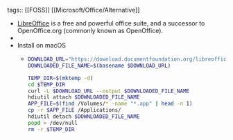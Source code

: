 tags:: [[FOSS]] [[Microsoft/Office/Alternative]]

- [LibreOffice](https://www.libreoffice.org/) is a free and powerful office suite, and a successor to OpenOffice.org (commonly known as OpenOffice).
-
- Install on macOS
	- ```bash
	  DOWNLOAD_URL="https://download.documentfoundation.org/libreoffice/stable/24.2.3/mac/aarch64/LibreOffice_24.2.3_MacOS_aarch64.dmg"
	  DOWNLOADED_FILE_NAME=$(basename $DOWNLOAD_URL)
	  
	  TEMP_DIR=$(mktemp -d)
	  cd $TEMP_DIR
	  curl -L $DOWNLOAD_URL --output $DOWNLOADED_FILE_NAME
	  hdiutil attach $DOWNLOADED_FILE_NAME
	  APP_FILE=$(find /Volumes/* -name "*.app" | head -n 1)
	  cp -r $APP_FILE /Applications/
	  hdiutil detach $DOWNLOADED_FILE_NAME
	  popd > /dev/null
	  rm -r $TEMP_DIR
	  ```
